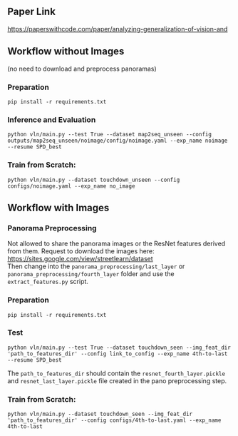 ## Paper Link 
https://paperswithcode.com/paper/analyzing-generalization-of-vision-and

## Workflow without Images 
(no need to download and preprocess panoramas)

### Preparation
```
pip install -r requirements.txt
```

### Inference and Evaluation
```
python vln/main.py --test True --dataset map2seq_unseen --config outputs/map2seq_unseen/noimage/config/noimage.yaml --exp_name noimage --resume SPD_best
```

### Train from Scratch:
```
python vln/main.py --dataset touchdown_unseen --config configs/noimage.yaml --exp_name no_image
```



## Workflow with Images

### Panorama Preprocessing
Not allowed to share the panorama images or the ResNet features derived from them. Request to download the images here: https://sites.google.com/view/streetlearn/dataset  
Then change into the `panorama_preprocessing/last_layer` or `panorama_preprocessing/fourth_layer` folder and use the `extract_features.py` script. 

### Preparation
```
pip install -r requirements.txt
```

### Test
```
python vln/main.py --test True --dataset touchdown_seen --img_feat_dir 'path_to_features_dir' --config link_to_config --exp_name 4th-to-last --resume SPD_best
```

The `path_to_features_dir` should contain the `resnet_fourth_layer.pickle` and `resnet_last_layer.pickle` file created in the pano preprocessing step.


### Train from Scratch:
```
python vln/main.py --dataset touchdown_seen --img_feat_dir 'path_to_features_dir' --config configs/4th-to-last.yaml --exp_name 4th-to-last
```

